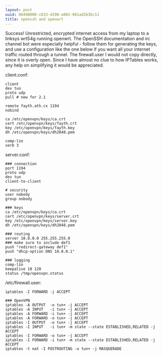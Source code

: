 ```yaml
---
layout: post
uuid: 06498000-c633-4290-a802-061ad2b3bc11
title: openssh and openwrt
---
```


Success! Unrestricted, encrypted internet access from my laptop to a linksys
wrt54g running openwrt. The OpenSSH documentation and irc channel bot were
especially helpful - follow them for generating the keys, and use a
configuration like the one below if you want all your internet traffic routed
through a tunnel. The firewall.user I would not copy directly, since it is
overly open. Since I have almost no clue to how IPTables works, any help on
simplifying it would be appreciated.

client.conf:

    client
    dev tun
    proto udp
    pull # new for 2.1

    remote fayth.ath.cx 1194
    nobind

    ca /etc/openvpn/keys/ca.crt
    cert /etc/openvpn/keys/fayth.crt
    key /etc/openvpn/keys/fayth.key
    dh /etc/openvpn/keys/dh2048.pem

    comp-lzo
    verb 3

server.conf:

    ### connection
    port 1194 
    proto udp
    dev tun
    client-to-client

    # security
    user nobody
    group nobody

    ### keys
    ca /etc/openvpn/keys/ca.crt
    cert /etc/openvpn/keys/server.crt
    key /etc/openvpn/keys/server.key
    dh /etc/openvpn/keys/dh2048.pem

    ### routing
    server 10.8.0.0 255.255.255.0
    ### make sure to include def1
    push "redirect-gateway def1"
    push "dhcp-option DNS 10.8.0.1"

    ### logging
    comp-lzo
    keepalive 10 120
    status /tmp/openvpn.status

/etc/firewall.user:

    iptables -I FORWARD -j ACCEPT

    ### OpenVPN
    iptables -A OUTPUT  -o tun+ -j ACCEPT
    iptables -A INPUT   -i tun+ -j ACCEPT
    iptables -A FORWARD -i tun+ -j ACCEPT
    iptables -A FORWARD -o tun+ -j ACCEPT
    iptables -I OUTPUT  -o tun+ -j ACCEPT
    iptables -I INPUT   -i tun+ -m state --state ESTABLISHED,RELATED -j ACCEPT
    iptables -I FORWARD -o tun+ -j ACCEPT
    iptables -I FORWARD -i tun+ -m state --state ESTABLISHED,RELATED -j ACCEPT
    iptables -t nat -I POSTROUTING -o tun+ -j MASQUERADE

